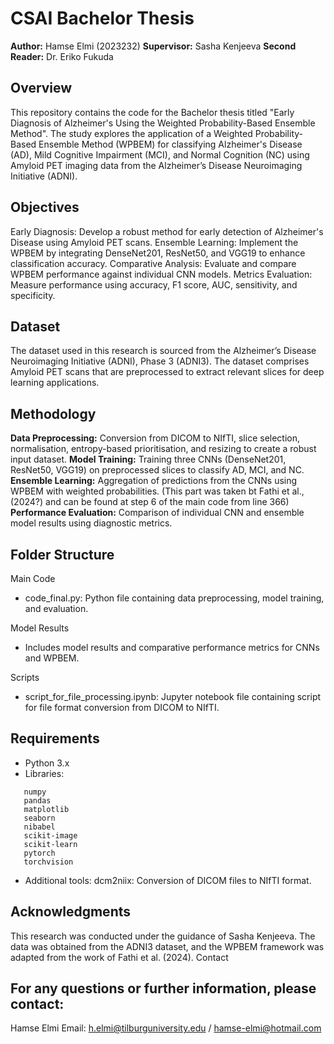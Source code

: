 # CSAI Bachelor Thesis

**Author:** Hamse Elmi (2023232)
**Supervisor:** Sasha Kenjeeva
**Second Reader:** Dr. Eriko Fukuda

## Overview

This repository contains the code for the Bachelor thesis titled "Early Diagnosis of Alzheimer's Using the Weighted Probability-Based Ensemble Method". The study explores the application of a Weighted Probability-Based Ensemble Method (WPBEM) for classifying Alzheimer's Disease (AD), Mild Cognitive Impairment (MCI), and Normal Cognition (NC) using Amyloid PET imaging data from the Alzheimer’s Disease Neuroimaging Initiative (ADNI).

## Objectives

Early Diagnosis: Develop a robust method for early detection of Alzheimer's Disease using Amyloid PET scans.
Ensemble Learning: Implement the WPBEM by integrating DenseNet201, ResNet50, and VGG19 to enhance classification accuracy.
Comparative Analysis: Evaluate and compare WPBEM performance against individual CNN models.
Metrics Evaluation: Measure performance using accuracy, F1 score, AUC, sensitivity, and specificity.

## Dataset

The dataset used in this research is sourced from the Alzheimer’s Disease Neuroimaging Initiative (ADNI), Phase 3 (ADNI3). The dataset comprises Amyloid PET scans that are preprocessed to extract relevant slices for deep learning applications.

## Methodology

**Data Preprocessing:** Conversion from DICOM to NIfTI, slice selection, normalisation, entropy-based prioritisation, and resizing to create a robust input dataset.
**Model Training:** Training three CNNs (DenseNet201, ResNet50, VGG19) on preprocessed slices to classify AD, MCI, and NC.
**Ensemble Learning:** Aggregation of predictions from the CNNs using WPBEM with weighted probabilities. (This part was taken bt Fathi et al., (2024?) and can be found at step 6 of the main code from line 366)
**Performance Evaluation:** Comparison of individual CNN and ensemble model results using diagnostic metrics.

## Folder Structure

Main Code

- code_final.py: Python file containing data preprocessing, model training, and evaluation.

Model Results

- Includes model results and comparative performance metrics for CNNs and WPBEM.

Scripts

- script_for_file_processing.ipynb: Jupyter notebook file containing script for file format conversion from DICOM to NIfTI.

## Requirements

- Python 3.x
- Libraries:
 ```
    numpy
    pandas
    matplotlib
    seaborn
    nibabel
    scikit-image
    scikit-learn
    pytorch
    torchvision
 ```
- Additional tools: dcm2niix: Conversion of DICOM files to NIfTI format.

## Acknowledgments

This research was conducted under the guidance of Sasha Kenjeeva. The data was obtained from the ADNI3 dataset, and the WPBEM framework was adapted from the work of Fathi et al. (2024). 
Contact

## For any questions or further information, please contact:
Hamse Elmi
Email: h.elmi@tilburguniversity.edu / hamse-elmi@hotmail.com
